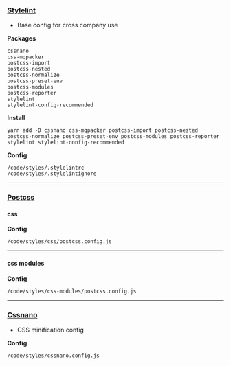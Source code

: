 ### [Stylelint](https://stylelint.io/)

-   Base config for cross company use

**Packages**

    cssnano
    css-mqpacker
    postcss-import
    postcss-nested
    postcss-normalize
    postcss-preset-env
    postcss-modules
    postcss-reporter
    stylelint
    stylelint-config-recommended

**Install**

    yarn add -D cssnano css-mqpacker postcss-import postcss-nested postcss-normalize postcss-preset-env postcss-modules postcss-reporter stylelint stylelint-config-recommended

**Config**

    /code/styles/.stylelintrc
    /code/styles/.stylelintignore

---

### [Postcss](https://postcss.org/)

#### css

**Config**

    /code/styles/css/postcss.config.js

---

#### css modules

**Config**

    /code/styles/css-modules/postcss.config.js

---

### [Cssnano](https://cssnano.co)

-   CSS minification config

**Config**

    /code/styles/cssnano.config.js

